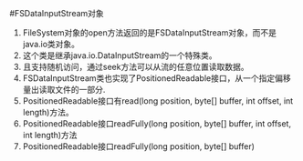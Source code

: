#FSDataInputStream对象
1. FileSystem对象的open方法返回的是FSDataInputStream对象，而不是java.io类对象。
1. 这个类是继承java.io.DataInputStream的一个特殊类。
1. 且支持随机访问，通过seek方法可以从流的任意位置读取数据。
1. FSDataInputStream类也实现了PositionedReadable接口，从一个指定偏移量出读取文件的一部分.
1. PositionedReadable接口有read(long position, byte[] buffer, int offset, int length)方法。
1. PositionedReadable接口readFully(long position, byte[] buffer, int offset, int length)方法
1. PositionedReadable接口readFully(long position, byte[] buffer)
